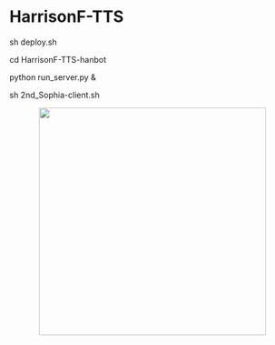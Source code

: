 # HarrisonF-TTS

   sh deploy.sh
   
   cd HarrisonF-TTS-hanbot

   python run_server.py &
  
   sh 2nd_Sophia-client.sh 
   
   <p align="center"><img src="https://i.imgur.com/rKHaImB.png" width="400" </p>

 

